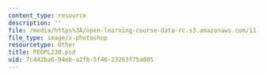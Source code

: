 ```yaml
---
content_type: resource
description: ''
file: /media/https%3A/open-learning-course-data-rc.s3.amazonaws.com/11-123-big-plans-and-mega-urban-landscapes-spring-2014/7c442ba694eba2fb5f4623263f75a005_PEOPL230.psd
file_type: image/x-photoshop
resourcetype: Other
title: PEOPL230.psd
uid: 7c442ba6-94eb-a2fb-5f46-23263f75a005
---
```

